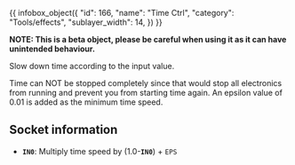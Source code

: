 {{ infobox_object({
	"id": 166,
	"name": "Time Ctrl",
	"category": "Tools/effects",
	"sublayer_width": 14,
}) }}

**NOTE: This is a beta object, please be careful when using it as it can have unintended behaviour.**

Slow down time according to the input value.

Time can NOT be stopped completely since that would stop all electronics from running and prevent you from starting time again. An epsilon value of 0.01 is added as the minimum time speed.

## Socket information
- **`IN0`**: Multiply time speed by (1.0-**`IN0`**) + `EPS`